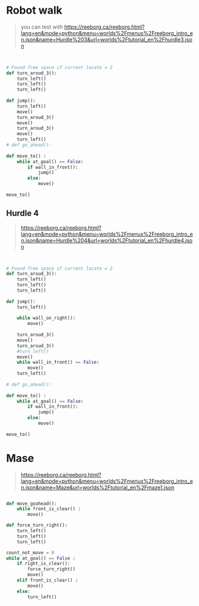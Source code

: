 # Robot walk

> you can test with https://reeborg.ca/reeborg.html?lang=en&mode=python&menu=worlds%2Fmenus%2Freeborg_intro_en.json&name=Hurdle%203&url=worlds%2Ftutorial_en%2Fhurdle3.json

```python

 
# Found free space if current locate = 2
def turn_aroud_3():
    turn_left()
    turn_left()
    turn_left()
    
def jump():
    turn_left()
    move()
    turn_aroud_3()
    move()
    turn_aroud_3()
    move()
    turn_left()
# def go_ahead():
    
def move_to() :
    while at_goal() == False:
        if wall_in_front():
            jump()
        else:
            move()
    
move_to()
```

## Hurdle 4
> https://reeborg.ca/reeborg.html?lang=en&mode=python&menu=worlds%2Fmenus%2Freeborg_intro_en.json&name=Hurdle%204&url=worlds%2Ftutorial_en%2Fhurdle4.json

```python

 
# Found free space if current locate = 2
def turn_aroud_3():
    turn_left()
    turn_left()
    turn_left()
    
def jump():
    turn_left()
    
    while wall_on_right():
        move()
    
    turn_aroud_3()
    move()
    turn_aroud_3()
    #turn_left()
    move()
    while wall_in_front() == False:
        move()
    turn_left()
    
# def go_ahead():
    
def move_to() :
    while at_goal() == False:
        if wall_in_front():
            jump()
        else:
            move()
    
move_to()
```

# Mase
> https://reeborg.ca/reeborg.html?lang=en&mode=python&menu=worlds%2Fmenus%2Freeborg_intro_en.json&name=Maze&url=worlds%2Ftutorial_en%2Fmaze1.json

```python

def move_goahead():
    while front_is_clear() :
        move()

def force_turn_right():
    turn_left()
    turn_left()
    turn_left()

count_not_move = 0
while at_goal() == False :
    if right_is_clear():
        force_turn_right()
        move()
    elif front_is_clear() :
        move()
    else:
        turn_left()
 

```
